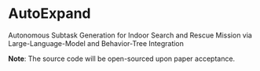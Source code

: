 # AutoExpand
Autonomous Subtask Generation for Indoor Search and Rescue Mission via Large-Language-Model and Behavior-Tree Integration

**Note**:​ The source code will be open-sourced upon paper acceptance.
